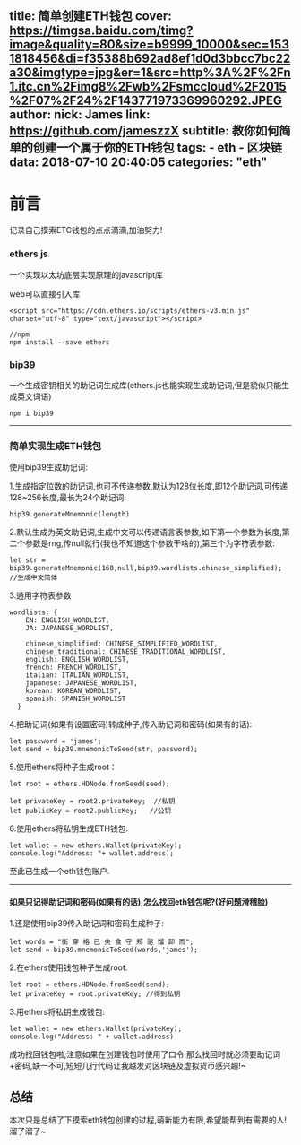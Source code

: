 title: 简单创建ETH钱包
cover: https://timgsa.baidu.com/timg?image&quality=80&size=b9999_10000&sec=1531818456&di=f35388b692ad8ef1d0d3bbcc7bc22a30&imgtype=jpg&er=1&src=http%3A%2F%2Fn1.itc.cn%2Fimg8%2Fwb%2Fsmccloud%2F2015%2F07%2F24%2F143771973369960292.JPEG
author: 
  nick: James
  link: https://github.com/jameszzX
subtitle: 教你如何简单的创建一个属于你的ETH钱包
tags:
     - eth
     - 区块链
data: 2018-07-10 20:40:05
categories: "eth"
---
前言
===
记录自己摸索ETC钱包的点点滴滴,加油努力!

### ethers js
一个实现以太坊底层实现原理的javascript库

web可以直接引入库
```
<script src="https://cdn.ethers.io/scripts/ethers-v3.min.js" charset="utf-8" type="text/javascript"></script>

//npm
npm install --save ethers
```

### bip39
一个生成密钥相关的助记词生成库(ethers.js也能实现生成助记词,但是貌似只能生成英文词语)
```
npm i bip39
```
---
### 简单实现生成ETH钱包

使用bip39生成助记词:

1.生成指定位数的助记词,也可不传递参数,默认为128位长度,即12个助记词,可传递128~256长度,最长为24个助记词.
```
bip39.generateMnemonic(length)
```

2.默认生成为英文助记词,生成中文可以传递语言表参数,如下第一个参数为长度,第二个参数是rng,传null就行(我也不知道这个参数干啥的),第三个为字符表参数:
```
let str = bip39.generateMnemonic(160,null,bip39.wordlists.chinese_simplified); //生成中文简体
```

3.通用字符表参数
```
wordlists: {
    EN: ENGLISH_WORDLIST,
    JA: JAPANESE_WORDLIST,

    chinese_simplified: CHINESE_SIMPLIFIED_WORDLIST,
    chinese_traditional: CHINESE_TRADITIONAL_WORDLIST,
    english: ENGLISH_WORDLIST,
    french: FRENCH_WORDLIST,
    italian: ITALIAN_WORDLIST,
    japanese: JAPANESE_WORDLIST,
    korean: KOREAN_WORDLIST,
    spanish: SPANISH_WORDLIST
  }
```

4.把助记词(如果有设置密码)转成种子,传入助记词和密码(如果有的话):
```
let password = 'james';
let send = bip39.mnemonicToSeed(str, password);
```

5.使用ethers将种子生成root：
```
let root = ethers.HDNode.fromSeed(seed);

let privateKey = root2.privateKey;  //私钥
let publicKey = root2.publicKey;   //公钥
```

6.使用ethers将私钥生成ETH钱包:
```
let wallet = new ethers.Wallet(privateKey);
console.log("Address: "+ wallet.address);
```

至此已生成一个eth钱包账户.

---
#### 如果只记得助记词和密码(如果有的话),怎么找回eth钱包呢?(好问题滑稽脸)

1.还是使用bip39传入助记词和密码生成种子:
```
let words = "衡 穿 格 已 央 食 守 郑 驱 馏 卸 而";
let send = bip39.mnemonicToSeed(words,'james');
```

2.在ethers使用钱包种子生成root:
```
let root = ethers.HDNode.fromSeed(send);
let privateKey = root.privateKey; //得到私钥
```

3.用ethers将私钥生成钱包:
```
let wallet = new ethers.Wallet(privateKey);
console.log("Address: " + wallet.address)
```

成功找回钱包啦,注意如果在创建钱包时使用了口令,那么找回时就必须要助记词+密码,缺一不可,短短几行代码让我越发对区块链及虚拟货币感兴趣!~

总结
---
本次只是总结了下摸索eth钱包创建的过程,萌新能力有限,希望能帮到有需要的人!溜了溜了~